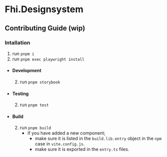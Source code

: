# Fhi.Designsystem

## Contributing Guide (wip)

### Intallation
1. run `pnpm i`
3. run `pnpm exec playwright install`

- #### Development
  2. run `pnpm storybook`

- #### Testing
  2. run `pnpm test`

- #### Build
  2. run `pnpm build`
     - if you have added a new component;
       - make sure it is listed in the `build.lib.entry` object in the `npm` case in `vite.config.js`.
       - make sure it is exported in the `entry.ts` files.
